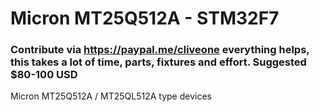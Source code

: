 # Micron MT25Q512A - STM32F7
### Contribute via   https://paypal.me/cliveone  everything helps, this takes a lot of time, parts, fixtures and effort. Suggested $80-100 USD

Micron MT25Q512A / MT25QL512A type devices
